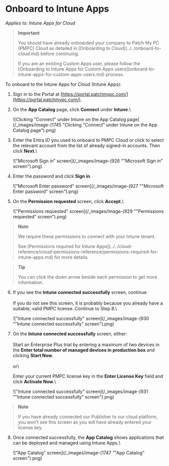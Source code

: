 # Onboard to Intune Apps

_Applies to: Intune Apps for Cloud_

> **Important**
>
> You should have already onboarded your company to Patch My PC (PMPC) Cloud as detailed in \[Onboarding to Cloud]\(../../onboard-to-cloud.md) before continuing.
>
> If you are an existing Custom Apps user, please follow the \[Onboarding to Intune Apps for Custom Apps users]\(onboard-to-intune-apps-for-custom-apps-users.md) process.

To onboard to the Intune Apps for Cloud (Intune Apps):

1. Sign in to the Portal at [https://portal.patchmypc.com/](https://portal.patchmypc.com/).
2.  On the **App Catalog** page, click **Connect** under **Intune**.\\

    ![Clicking "Connect" under Intune on the App Catalog page](/_images/image-(1745 "Clicking \"Connect\" under Intune on the App Catalog page").png)
3.  Enter the Entra ID you used to onboard to PMPC Cloud or click to select the relevant account from the list of already signed-in accounts. Then click **Next**.\\

    !["Microsoft Sign in" screen](/_images/image-(926 "\"Microsoft Sign in\" screen").png)
4.  Enter the password and click **Sign in**.

    !["Microsoft Enter password" screen](/_images/image-(927 "\"Microsoft Enter password\" screen").png)
5.  On the **Permission requested** screen, click **Accept**.\\

    !["Permissions requested" screen](/_images/image-(929 "\"Permissions requested\" screen").png)

> **Note**
>
> We require these permissions to connect with your Intune tenant.
>
> See \[Permissions required for Intune Apps]\(../../cloud-reference/cloud-permissions-reference/permissions-required-for-intune-apps.md) for more details.

> **Tip**
>
> You can click the down arrow beside each permission to get more information.

6.  If you see the **Intune connected successfully** screen, continue.\
    \
    If you do not see this screen, it is probably because you already have a suitable, valid PMPC license. Continue to Step 8.\\

    !["Intune connected successfully" screen](/_images/image-(930 "\"Intune connected successfully\" screen").png)
7.  On the **Intune connected successfully** screen, either:\
    \
    Start an Enterprise Plus trial by entering a maximum of two devices in the **Enter total number of managed devices in production box** and clicking **Start Now**.\
    \
    or\\

    Enter your current PMPC license key in the **Enter License Key** field and click **Activate Now**.\\

    !["Intune connected successfully" screen](/_images/image-(931 "\"Intune connected successfully\" screen").png)

> **Note**
>
> If you have already connected our Publisher to our cloud platform, you won’t see this screen as you will have already entered your license key.

8.  Once connected successfully, the **App Catalog** shows applications that can be deployed and managed using Intune Apps.\\

    !["App Catalog" screen](/_images/image-(1747 "\"App Catalog\" screen").png)